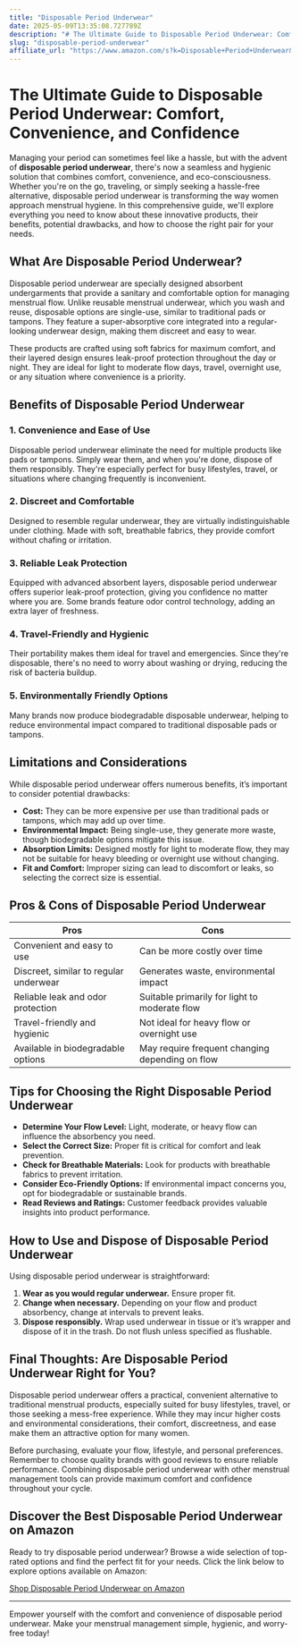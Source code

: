 ```yaml
---
title: "Disposable Period Underwear"
date: 2025-05-09T13:35:08.727789Z
description: "# The Ultimate Guide to Disposable Period Underwear: Comfort, Convenience, and Confidence..."
slug: "disposable-period-underwear"
affiliate_url: "https://www.amazon.com/s?k=Disposable+Period+Underwear&linkCode=ll2&tag=alrimweb-20&linkId=962a266b787d542ab04ab490b34de0ce&language=en_US&ref_=as_li_ss_tl"
---
```

# The Ultimate Guide to Disposable Period Underwear: Comfort, Convenience, and Confidence

Managing your period can sometimes feel like a hassle, but with the advent of **disposable period underwear**, there's now a seamless and hygienic solution that combines comfort, convenience, and eco-consciousness. Whether you're on the go, traveling, or simply seeking a hassle-free alternative, disposable period underwear is transforming the way women approach menstrual hygiene. In this comprehensive guide, we'll explore everything you need to know about these innovative products, their benefits, potential drawbacks, and how to choose the right pair for your needs.

## What Are Disposable Period Underwear?

Disposable period underwear are specially designed absorbent undergarments that provide a sanitary and comfortable option for managing menstrual flow. Unlike reusable menstrual underwear, which you wash and reuse, disposable options are single-use, similar to traditional pads or tampons. They feature a super-absorptive core integrated into a regular-looking underwear design, making them discreet and easy to wear.

These products are crafted using soft fabrics for maximum comfort, and their layered design ensures leak-proof protection throughout the day or night. They are ideal for light to moderate flow days, travel, overnight use, or any situation where convenience is a priority.

## Benefits of Disposable Period Underwear

### 1. Convenience and Ease of Use

Disposable period underwear eliminate the need for multiple products like pads or tampons. Simply wear them, and when you're done, dispose of them responsibly. They're especially perfect for busy lifestyles, travel, or situations where changing frequently is inconvenient.

### 2. Discreet and Comfortable

Designed to resemble regular underwear, they are virtually indistinguishable under clothing. Made with soft, breathable fabrics, they provide comfort without chafing or irritation.

### 3. Reliable Leak Protection

Equipped with advanced absorbent layers, disposable period underwear offers superior leak-proof protection, giving you confidence no matter where you are. Some brands feature odor control technology, adding an extra layer of freshness.

### 4. Travel-Friendly and Hygienic

Their portability makes them ideal for travel and emergencies. Since they're disposable, there's no need to worry about washing or drying, reducing the risk of bacteria buildup.

### 5. Environmentally Friendly Options

Many brands now produce biodegradable disposable underwear, helping to reduce environmental impact compared to traditional disposable pads or tampons.

## Limitations and Considerations

While disposable period underwear offers numerous benefits, it’s important to consider potential drawbacks:

- **Cost:** They can be more expensive per use than traditional pads or tampons, which may add up over time.
- **Environmental Impact:** Being single-use, they generate more waste, though biodegradable options mitigate this issue.
- **Absorption Limits:** Designed mostly for light to moderate flow, they may not be suitable for heavy bleeding or overnight use without changing.
- **Fit and Comfort:** Improper sizing can lead to discomfort or leaks, so selecting the correct size is essential.

## Pros & Cons of Disposable Period Underwear

| Pros                                          | Cons                                              |
|----------------------------------------------|---------------------------------------------------|
| Convenient and easy to use                   | Can be more costly over time                    |
| Discreet, similar to regular underwear      | Generates waste, environmental impact          |
| Reliable leak and odor protection            | Suitable primarily for light to moderate flow |
| Travel-friendly and hygienic                | Not ideal for heavy flow or overnight use    |
| Available in biodegradable options          | May require frequent changing depending on flow |

## Tips for Choosing the Right Disposable Period Underwear

- **Determine Your Flow Level:** Light, moderate, or heavy flow can influence the absorbency you need.
- **Select the Correct Size:** Proper fit is critical for comfort and leak prevention.
- **Check for Breathable Materials:** Look for products with breathable fabrics to prevent irritation.
- **Consider Eco-Friendly Options:** If environmental impact concerns you, opt for biodegradable or sustainable brands.
- **Read Reviews and Ratings:** Customer feedback provides valuable insights into product performance.

## How to Use and Dispose of Disposable Period Underwear

Using disposable period underwear is straightforward:

1. **Wear as you would regular underwear.** Ensure proper fit.
2. **Change when necessary.** Depending on your flow and product absorbency, change at intervals to prevent leaks.
3. **Dispose responsibly.** Wrap used underwear in tissue or it’s wrapper and dispose of it in the trash. Do not flush unless specified as flushable.

## Final Thoughts: Are Disposable Period Underwear Right for You?

Disposable period underwear offers a practical, convenient alternative to traditional menstrual products, especially suited for busy lifestyles, travel, or those seeking a mess-free experience. While they may incur higher costs and environmental considerations, their comfort, discreetness, and ease make them an attractive option for many women.

Before purchasing, evaluate your flow, lifestyle, and personal preferences. Remember to choose quality brands with good reviews to ensure reliable performance. Combining disposable period underwear with other menstrual management tools can provide maximum comfort and confidence throughout your cycle.

## Discover the Best Disposable Period Underwear on Amazon

Ready to try disposable period underwear? Browse a wide selection of top-rated options and find the perfect fit for your needs. Click the link below to explore options available on Amazon:

[Shop Disposable Period Underwear on Amazon](https://www.amazon.com/s?k=Disposable+Period+Underwear&linkCode=ll2&tag=alrimweb-20&linkId=962a266b787d542ab04ab490b34de0ce&language=en_US&ref_=as_li_ss_tl)

---

Empower yourself with the comfort and convenience of disposable period underwear. Make your menstrual management simple, hygienic, and worry-free today!